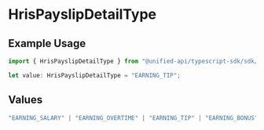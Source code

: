 # HrisPayslipDetailType

## Example Usage

```typescript
import { HrisPayslipDetailType } from "@unified-api/typescript-sdk/sdk/models/shared";

let value: HrisPayslipDetailType = "EARNING_TIP";
```

## Values

```typescript
"EARNING_SALARY" | "EARNING_OVERTIME" | "EARNING_TIP" | "EARNING_BONUS" | "EARNING_COMMISSION" | "EARNING_ADJUSTMENT" | "EARNING" | "PRETAX_DEDUCTION" | "PRETAX_DEDUCTION_HEALTH_INSURANCE" | "PRETAX_DEDUCTION_RETIREMENT" | "PRETAX_DEDUCTION_HRA" | "TAX_FEDERAL" | "TAX_REGION" | "TAX_LOCAL" | "POSTTAX_BENEFIT" | "POSTTAX_GARNISHMENT" | "REIMBURSEMENT"
```